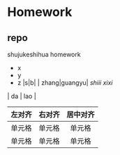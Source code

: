 # Homework

## repo
shujukeshihua homework
- x
- y
- z
|s|b|
| zhang|guangyu|
*shiii*
_xixi_

| da | lao |

| 左对齐 | 右对齐 | 居中对齐 |
| :-----| ----: | :----: |
| 单元格 | 单元格 | 单元格 |
| 单元格 | 单元格 | 单元格 |
